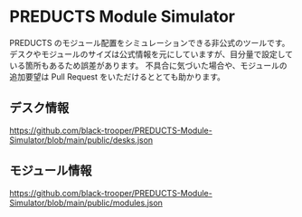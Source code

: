 # PREDUCTS Module Simulator

PREDUCTS のモジュール配置をシミュレーションできる非公式のツールです。
デスクやモジュールのサイズは公式情報を元にしていますが、目分量で設定している箇所もあるため誤差があります。
不具合に気づいた場合や、モジュールの追加要望は Pull Request をいただけるととても助かります。

## デスク情報

https://github.com/black-trooper/PREDUCTS-Module-Simulator/blob/main/public/desks.json

## モジュール情報

https://github.com/black-trooper/PREDUCTS-Module-Simulator/blob/main/public/modules.json
